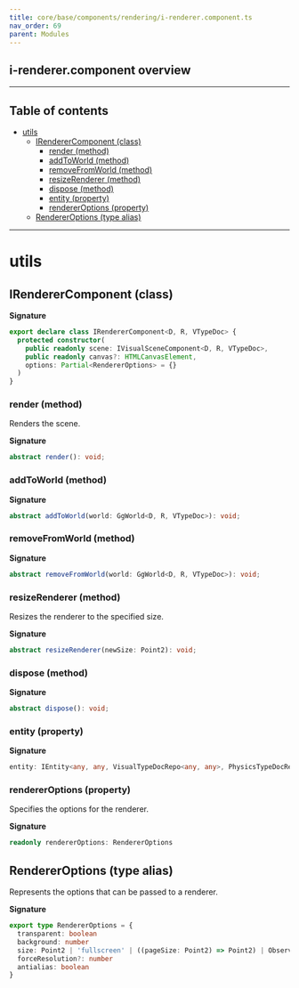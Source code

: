 ```yaml
---
title: core/base/components/rendering/i-renderer.component.ts
nav_order: 69
parent: Modules
---
```


## i-renderer.component overview

---

<h2 class="text-delta">Table of contents</h2>

- [utils](#utils)
  - [IRendererComponent (class)](#irenderercomponent-class)
    - [render (method)](#render-method)
    - [addToWorld (method)](#addtoworld-method)
    - [removeFromWorld (method)](#removefromworld-method)
    - [resizeRenderer (method)](#resizerenderer-method)
    - [dispose (method)](#dispose-method)
    - [entity (property)](#entity-property)
    - [rendererOptions (property)](#rendereroptions-property)
  - [RendererOptions (type alias)](#rendereroptions-type-alias)

---

# utils

## IRendererComponent (class)

**Signature**

```ts
export declare class IRendererComponent<D, R, VTypeDoc> {
  protected constructor(
    public readonly scene: IVisualSceneComponent<D, R, VTypeDoc>,
    public readonly canvas?: HTMLCanvasElement,
    options: Partial<RendererOptions> = {}
  )
}
```

### render (method)

Renders the scene.

**Signature**

```ts
abstract render(): void;
```

### addToWorld (method)

**Signature**

```ts
abstract addToWorld(world: GgWorld<D, R, VTypeDoc>): void;
```

### removeFromWorld (method)

**Signature**

```ts
abstract removeFromWorld(world: GgWorld<D, R, VTypeDoc>): void;
```

### resizeRenderer (method)

Resizes the renderer to the specified size.

**Signature**

```ts
abstract resizeRenderer(newSize: Point2): void;
```

### dispose (method)

**Signature**

```ts
abstract dispose(): void;
```

### entity (property)

**Signature**

```ts
entity: IEntity<any, any, VisualTypeDocRepo<any, any>, PhysicsTypeDocRepo<any, any>> | null
```

### rendererOptions (property)

Specifies the options for the renderer.

**Signature**

```ts
readonly rendererOptions: RendererOptions
```

## RendererOptions (type alias)

Represents the options that can be passed to a renderer.

**Signature**

```ts
export type RendererOptions = {
  transparent: boolean
  background: number
  size: Point2 | 'fullscreen' | ((pageSize: Point2) => Point2) | Observable<Point2>
  forceResolution?: number
  antialias: boolean
}
```
